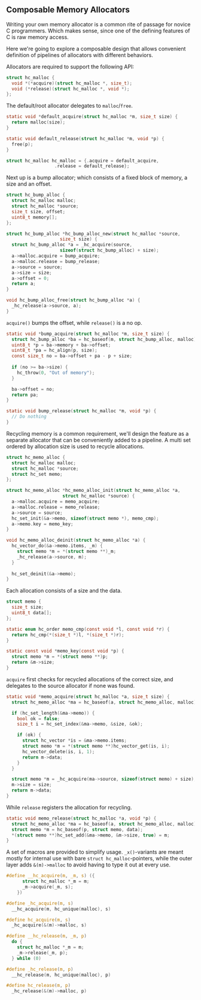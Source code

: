 ## Composable Memory Allocators
Writing your own memory allocator is a common rite of passage for novice C programmers. Which makes sense, since one of the defining features of C is raw memory access.

Here we're going to explore a composable design that allows convenient definition of pipelines of allocators with different behaviors.

Allocators are required to support the following API:

```C
struct hc_malloc {
  void *(*acquire)(struct hc_malloc *, size_t);
  void (*release)(struct hc_malloc *, void *);
};
```

The default/root allocator delegates to `malloc`/`free`.

```C
static void *default_acquire(struct hc_malloc *m, size_t size) {
  return malloc(size);
}

static void default_release(struct hc_malloc *m, void *p) {
  free(p);
}

struct hc_malloc hc_malloc = {.acquire = default_acquire,
			      .release = default_release};
```

Next up is a bump allocator; which consists of a fixed block of memory, a size and an offset.

```C
struct hc_bump_alloc {
  struct hc_malloc malloc;
  struct hc_malloc *source;
  size_t size, offset;
  uint8_t memory[];
};

struct hc_bump_alloc *hc_bump_alloc_new(struct hc_malloc *source,
					size_t size) {
  struct hc_bump_alloc *a = _hc_acquire(source,
					sizeof(struct hc_bump_alloc) + size);
  a->malloc.acquire = bump_acquire;
  a->malloc.release = bump_release;
  a->source = source;
  a->size = size;
  a->offset = 0;
  return a;
}

void hc_bump_alloc_free(struct hc_bump_alloc *a) {
  _hc_release(a->source, a);
}
```

`acquire()` bumps the offset, while `release()` is a no op.

```C
static void *bump_acquire(struct hc_malloc *m, size_t size) {
  struct hc_bump_alloc *ba = hc_baseof(m, struct hc_bump_alloc, malloc);
  uint8_t *p = ba->memory + ba->offset;
  uint8_t *pa = hc_align(p, size);
  const size_t no = ba->offset + pa - p + size;
  
  if (no >= ba->size) {
    hc_throw(0, "Out of memory");
  }   

  ba->offset = no;
  return pa;
}

static void bump_release(struct hc_malloc *m, void *p) {
  // Do nothing
}
```

Recycling memory is a common requirement, we'll design the feature as a separate allocator that can be conveniently added to a pipeline. A multi set ordered by allocation size is used to recycle allocations.

```C
struct hc_memo_alloc {
  struct hc_malloc malloc;
  struct hc_malloc *source;
  struct hc_set memo;
};

struct hc_memo_alloc *hc_memo_alloc_init(struct hc_memo_alloc *a,
					 struct hc_malloc *source) {
  a->malloc.acquire = memo_acquire;
  a->malloc.release = memo_release;
  a->source = source;
  hc_set_init(&a->memo, sizeof(struct memo *), memo_cmp);
  a->memo.key = memo_key;
}

void hc_memo_alloc_deinit(struct hc_memo_alloc *a) {
  hc_vector_do(&a->memo.items, _m) {
    struct memo *m = *(struct memo **)_m;
    _hc_release(a->source, m);
  }
  
  hc_set_deinit(&a->memo);
}
```

Each allocation consists of a size and the data.

```C
struct memo {
  size_t size;
  uint8_t data[];
};

static enum hc_order memo_cmp(const void *l, const void *r) {
  return hc_cmp(*(size_t *)l, *(size_t *)r);
}

static const void *memo_key(const void *p) {
  struct memo *m = *(struct memo **)p;
  return &m->size;
}
```

`acquire` first checks for recycled allocations of the correct size, and delegates to the source allocator if none was found.

```C
static void *memo_acquire(struct hc_malloc *a, size_t size) {
  struct hc_memo_alloc *ma = hc_baseof(a, struct hc_memo_alloc, malloc);

  if (hc_set_length(&ma->memo)) {
    bool ok = false;
    size_t i = hc_set_index(&ma->memo, &size, &ok);

    if (ok) {
      struct hc_vector *is = &ma->memo.items;
      struct memo *m = *(struct memo **)hc_vector_get(is, i);
      hc_vector_delete(is, i, 1);
      return m->data;
    }
  }

  struct memo *m = _hc_acquire(ma->source, sizeof(struct memo) + size);
  m->size = size;
  return m->data;
}
```

While `release` registers the allocation for recycling.

```C
static void memo_release(struct hc_malloc *a, void *p) {
  struct hc_memo_alloc *ma = hc_baseof(a, struct hc_memo_alloc, malloc);
  struct memo *m = hc_baseof(p, struct memo, data);
  *(struct memo **)hc_set_add(&ma->memo, &m->size, true) = m;
}
```

A set of macros are provided to simplify usage. `_x()`-variants are meant mostly for internal use with bare `struct hc_malloc`-pointers, while the outer layer adds `&(m)->malloc` to avoid having to type it out at every use.

```C
#define __hc_acquire(m, _m, s) ({		
      struct hc_malloc *_m = m;			
      _m->acquire(_m, s);			
    })

#define _hc_acquire(m, s)			
  __hc_acquire(m, hc_unique(malloc), s)

#define hc_acquire(m, s)			
  _hc_acquire(&(m)->malloc, s)

#define __hc_release(m, _m, p)			
  do {						
    struct hc_malloc *_m = m;
    _m->release(_m, p);				
  } while (0)

#define _hc_release(m, p)
  __hc_release(m, hc_unique(malloc), p)

#define hc_release(m, p)
  _hc_release(&(m)->malloc, p)
```